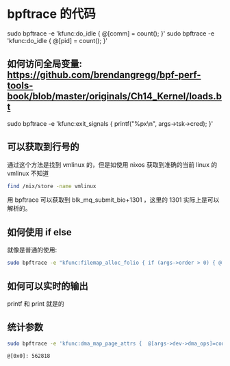 # bpftrace 的代码
sudo bpftrace -e 'kfunc:do_idle { @[comm] = count(); }'
sudo bpftrace -e 'kfunc:do_idle { @[pid] = count(); }'

## 如何访问全局变量: https://github.com/brendangregg/bpf-perf-tools-book/blob/master/originals/Ch14_Kernel/loads.bt

sudo bpftrace -e 'kfunc:exit_signals { printf("%px\n", args->tsk->cred); }'

## 可以获取到行号的
通过这个方法是找到 vmlinux 的，但是如使用 nixos 获取到准确的当前 linux 的 vmlinux 不知道
```sh
find /nix/store -name vmlinux
```

用 bpftrace 可以获取到 blk_mq_submit_bio+1301 ，这里的 1301 实际上是可以解析的。

## 如何使用 if else

就像是普通的使用:
```sh
sudo bpftrace -e "kfunc:filemap_alloc_folio { if (args->order > 0) { @[kstack]=count(); } }"
```

## 如何可以实时的输出
printf 和 print 就是的

## 统计参数

```sh
sudo bpftrace -e 'kfunc:dma_map_page_attrs {  @[args->dev->dma_ops]=count() }'

@[0x0]: 562818
```
